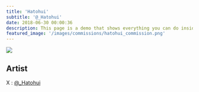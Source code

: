 ```yaml
---
title: 'Hatohui'
subtitle: '@_Hatohui'
date: 2018-06-30 00:00:36
description: This page is a demo that shows everything you can do inside portfolio and blog posts.
featured_image: '/images/commissions/hatohui_commission.png'
---
```


![](/images/commissions/hatohui_commission.png)

## Artist

X : [@_Hatohui](https://twitter.com/_Hatohui)